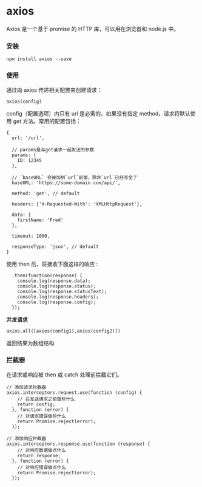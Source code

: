 axios
===================
Axios 是一个基于 promise 的 HTTP 库，可以用在浏览器和 node.js 中。

###  安装
```
npm install axios --save
```
###  使用
通过向 axios 传递相关配置来创建请求：
```
axios(config)
```
config（配置选项）内只有 url 是必需的。如果没有指定 method，请求将默认使用 get 方法。常用的配置包括：
```
{
  url: '/url',
  
  // params是与get请求一起发送的参数
  params: {
    ID: 12345
  },
  
  // `baseURL` 会被加到`url`前面，除非`url`已经写全了
  baseURL: 'https://some-domain.com/api/',  
  
  method: 'get', // default
  
  headers: {'X-Requested-With': 'XMLHttpRequest'},
  
  data: {
    firstName: 'Fred'
  },
  
  timeout: 1000,
  
  responseType: 'json', // default
}
```

使用 then 后，将接收下面这样的响应 :

```
  .then(function(response) {
    console.log(response.data);
    console.log(response.status);
    console.log(response.statusText);
    console.log(response.headers);
    console.log(response.config);
  });
```
**并发请求**
```
axios.all([axios(config1),axios(config2)])
```
返回结果为数组结构

###  拦截器
在请求或响应被 then 或 catch 处理前拦截它们。
```
// 添加请求拦截器
axios.interceptors.request.use(function (config) {
    // 在发送请求之前做些什么
    return config;
  }, function (error) {
    // 对请求错误做些什么
    return Promise.reject(error);
  });

// 添加响应拦截器
axios.interceptors.response.use(function (response) {
    // 对响应数据做点什么
    return response;
  }, function (error) {
    // 对响应错误做点什么
    return Promise.reject(error);
  });
```